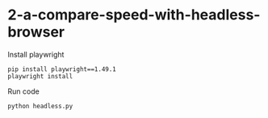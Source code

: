# 2-a-compare-speed-with-headless-browser

Install playwright
```commandline
pip install playwright==1.49.1
playwright install
```

Run code
```commandline
python headless.py
```